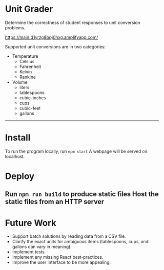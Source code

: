 # Unit Grader

Determine the correctness of student responses to unit conversion problems.

https://main.d1yrzg8bpj0hxg.amplifyapp.com/

Supported unit conversions are in two categories:
 * Temperature
    * Celsius
    * Fahrenheit
    * Kelvin
    * Rankine
 * Volume
    * liters
    * tablespoons
    * cubic-inches
    * cups
    * cubic-feet
    * gallons

---
# Install
  To run the program locally, run ```npm start```
  A webpage will be served on localhost.

# Deploy
  Run ```npm run build``` to produce static files
  Host the static files from an HTTP server
---

# Future Work
  * Support batch solutions by reading data from a CSV file.
  * Clarify the exact units for ambiguous items (tablespoons, cups, and gallons can vary in meaning).
  * Implement tests
  * Implement any missing React best-practices.
  * Improve the user interface to be more appealing.

